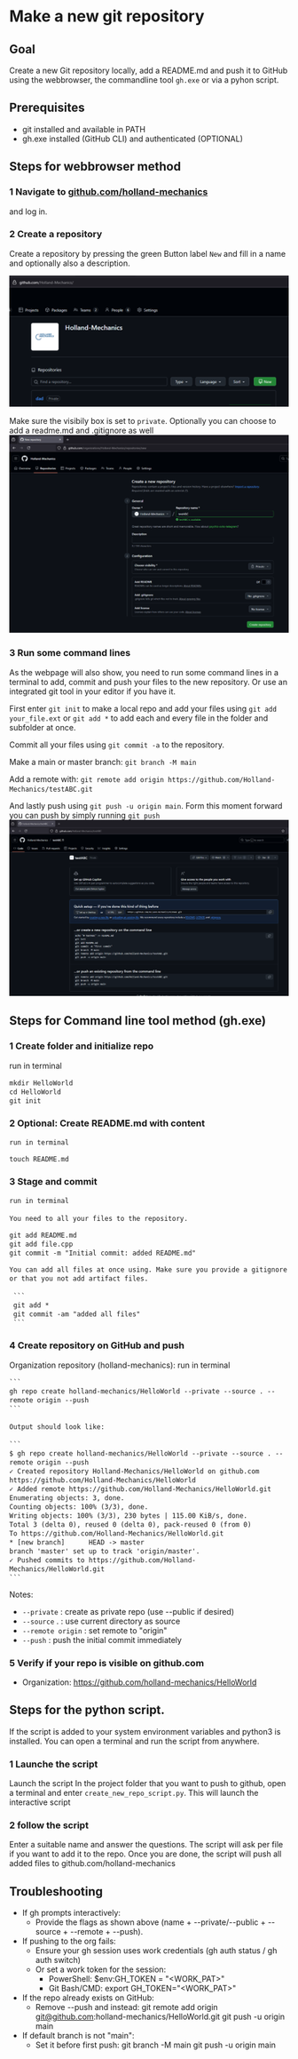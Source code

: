 # Make a new git repository

## Goal
Create a new Git repository locally, add a README.md and push it to GitHub using the webbrowser, the commandline tool `gh.exe` or via a pyhon script.

## Prerequisites
- git installed and available in PATH
- gh.exe installed (GitHub CLI) and authenticated (OPTIONAL)

## Steps for webbrowser method

### 1 Navigate to [github.com/holland-mechanics]() 
and log in.

### 2 Create a repository 
Create a repository by pressing the green Button label `New` and fill in a name and optionally also a description. 

![Image 1](src/gh1.png)

Make sure the visibily box is set to `private`. Optionally you can choose to add a readme.md and .gitignore as well
![Image 2](src/gh2.png)

### 3 Run some command lines
As the webpage will also show, you need to run some command lines in a terminal to add, commit and push your files to the new repository. Or use an integrated git tool in your editor if you have it.

First enter `git init` to make a local repo and add your files using `git add your_file.ext` or `git add *` to add each and every file in the folder and subfolder at once.

Commit all your files using `git commit -a` to the repository.

Make a main or master branch: `git branch -M main`

Add a remote with: `git remote add origin https://github.com/Holland-Mechanics/testABC.git`

And lastly push using  `git push -u origin main`. Form this moment forward you can push by simply running `git push`
![Image 3](src/gh3.png)

## Steps for Command line tool method (gh.exe)

### 1 Create folder and initialize repo
run in terminal
   ```
   mkdir HelloWorld
   cd HelloWorld
   git init
   ```

### 2 Optional: Create README.md with content
    run in terminal
   ```
   touch README.md
   ```

### 3 Stage and commit
    run in terminal
    
    You need to all your files to the repository.

   ```
   git add README.md
   git add file.cpp
   git commit -m "Initial commit: added README.md"
   ```
   
    You can add all files at once using. Make sure you provide a gitignore or that you not add artifact files.

     ```
     git add *
     git commit -am "added all files"
     ```

### 4 Create repository on GitHub and push

   Organization repository (holland-mechanics):
   run in terminal

    ```
    gh repo create holland-mechanics/HelloWorld --private --source . --remote origin --push
    ```

    Output should look like:
    
    ```
    $ gh repo create holland-mechanics/HelloWorld --private --source . --remote origin --push
    ✓ Created repository Holland-Mechanics/HelloWorld on github.com
    https://github.com/Holland-Mechanics/HelloWorld
    ✓ Added remote https://github.com/Holland-Mechanics/HelloWorld.git
    Enumerating objects: 3, done.
    Counting objects: 100% (3/3), done.
    Writing objects: 100% (3/3), 230 bytes | 115.00 KiB/s, done.
    Total 3 (delta 0), reused 0 (delta 0), pack-reused 0 (from 0)
    To https://github.com/Holland-Mechanics/HelloWorld.git
    * [new branch]      HEAD -> master
    branch 'master' set up to track 'origin/master'.
    ✓ Pushed commits to https://github.com/Holland-Mechanics/HelloWorld.git
    ```

   Notes:
   - `--private`   : create as private repo (use --public if desired)
   - `--source` .  : use current directory as source
   - `--remote origin` : set remote to "origin"
   - `--push`      : push the initial commit immediately


### 5 Verify if your repo is visible on github.com

   - Organization: https://github.com/holland-mechanics/HelloWorld

## Steps for the python script.
If the script is added to your system environment variables and python3 is installed. You can open a terminal and run the script from anywhere.

### 1 Launche the script
Launch the script In the project folder that you want to push to github, open a terminal and enter `create_new_repo_script.py`. This will launch the interactive script

### 2 follow the script
Enter a suitable name and answer the questions. The script will ask per file if you want to add it to the repo. Once you are done, the script will push all added files to github.com/holland-mechanics



## Troubleshooting

- If gh prompts interactively:
  - Provide the flags as shown above (name + --private/--public + --source + --remote + --push).
- If pushing to the org fails:
  - Ensure your gh session uses work credentials (gh auth status / gh auth switch)
  - Or set a work token for the session:
    - PowerShell:   $env:GH_TOKEN = "<WORK_PAT>"
    - Git Bash/CMD: export GH_TOKEN="<WORK_PAT>"
- If the repo already exists on GitHub:
  - Remove --push and instead:
    git remote add origin git@github.com:holland-mechanics/HelloWorld.git
    git push -u origin main
- If default branch is not "main":
  - Set it before first push:
    git branch -M main
    git push -u origin main

